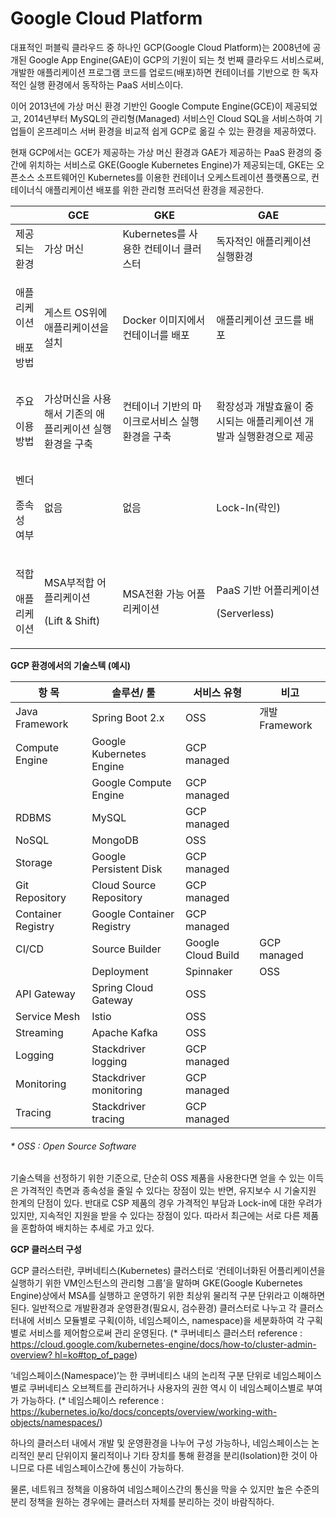 # Google Cloud Platform

대표적인 퍼블릭 클라우드 중 하나인 GCP(Google Cloud Platform)는 2008년에 공개된 Google App
Engine(GAE)이 GCP의 기원이 되는 첫 번째 클라우드 서비스로써, 개발한 애플리케이션 프로그램 코드를 업로드(배포)하면
컨테이너를 기반으로 한 독자적인 실행 환경에서 동작하는 PaaS 서비스이다.

이어 2013년에 가상 머신 환경 기반인 Google Compute Engine(GCE)이 제공되었고, 2014년부터 MySQL의
관리형(Managed) 서비스인 Cloud SQL을 서비스하여 기업들이 온프레미스 서버 환경을 비교적 쉽게 GCP로 옮길 수 있는
환경을 제공하였다.

현재 GCP에서는 GCE가 제공하는 가상 머신 환경과 GAE가 제공하는 PaaS 환경의 중간에 위치하는 서비스로
GKE(Google Kubernetes Engine)가 제공되는데, GKE는 오픈소스 소프트웨어인 Kubernetes를 이용한
컨테이너 오케스트레이션 플랫폼으로, 컨테이너식 애플리케이션 배포를 위한 관리형 프러덕션 환경을 제공한다.

<table>
<thead>
<tr class="header">
<th></th>
<th>GCE</th>
<th>GKE</th>
<th>GAE</th>
</tr>
</thead>
<tbody>
<tr class="odd">
<td>제공되는 환경</td>
<td>가상 머신</td>
<td>Kubernetes를 사용한 컨테이너 클러스터</td>
<td>독자적인 애플리케이션 실행환경</td>
</tr>
<tr class="even">
<td><p>애플리케이션</p>
<p>배포 방법</p></td>
<td>게스트 OS위에 애플리케이션을 설치</td>
<td>Docker 이미지에서 컨테이너를 배포</td>
<td>애플리케이션 코드를 배포</td>
</tr>
<tr class="odd">
<td><p>주요</p>
<p>이용 방법</p></td>
<td>가상머신을 사용해서 기존의 애플리케이션 실행환경을 구축</td>
<td>컨테이너 기반의 마이크로서비스 실행환경을 구축</td>
<td>확장성과 개발효율이 중시되는 애플리케이션 개발과 실행환경으로 제공</td>
</tr>
<tr class="even">
<td><p>벤더</p>
<p>종속성 여부</p></td>
<td>없음</td>
<td>없음</td>
<td>Lock-In(락인)</td>
</tr>
<tr class="odd">
<td><p>적합</p>
<p>애플리케이션</p></td>
<td><p>MSA부적합 어플리케이션</p>
<p>(Lift &amp; Shift)</p></td>
<td>MSA전환 가능 어플리케이션</td>
<td><p>PaaS 기반 어플리케이션</p>
<p>(Serverless)</p></td>
</tr>
</tbody>
</table>

**GCP 환경에서의 기술스텍
(예시)**

|항 목                | 솔루션/ 툴                    | 서비스 유형             | 비고     |  
| ------------------ | ------------------------- | ------------------ | ------------ | 
| Java Framework     | Spring Boot 2.x           | OSS                | 개발 Framework |  
| Compute Engine     | Google Kubernetes Engine  | GCP managed        |              |  
|                    | Google Compute Engine     | GCP managed        |              |  
| RDBMS              | MySQL                     | GCP managed        |              |  
| NoSQL              | MongoDB                   | OSS                |              |  
| Storage            | Google Persistent Disk    | GCP managed        |              |  
| Git Repository     | Cloud Source Repository   | GCP managed        |              |  
| Container Registry | Google Container Registry | GCP managed        |              |  
| CI/CD              | Source Builder            | Google Cloud Build | GCP managed  |  
|                    | Deployment                | Spinnaker          | OSS          |  
| API Gateway        | Spring Cloud Gateway      | OSS                |              |  
| Service Mesh       | Istio                     | OSS                |              |  
| Streaming          | Apache Kafka              | OSS                |              |  
| Logging            | Stackdriver logging       | GCP managed        |              |  
| Monitoring         | Stackdriver monitoring    | GCP managed        |              |  
| Tracing            | Stackdriver tracing       | GCP managed        |              |  
###### \* OSS : Open Source Software

기술스텍을 선정하기 위한 기준으로, 단순히 OSS 제품을 사용한다면 얻을 수 있는 이득은 가격적인 측면과 종속성을 줄일 수 있다는
장점이 있는 반면, 유지보수 시 기술지원 한계의 단점이 있다. 반대로 CSP 제품의 경우 가격적인 부담과 Lock-in에 대한
우려가 있지만, 지속적인 지원을 받을 수 있다는 장점이 있다. 따라서 최근에는 서로 다른 제품을 혼합하여 배치하는 추세로
가고 있다.

**GCP 클러스터 구성**

GCP 클러스터란, 쿠버네티스(Kubernetes) 클러스터로 ‘컨테이너화된 어플리케이션을 실행하기 위한 VM인스턴스의 관리형
그룹’을 말하며 GKE(Google Kubernetes Engine)상에서 MSA를 실행하고 운영하기 위한 최상위 물리적
구분 단위라고 이해하면 된다. 일반적으로 개발환경과 운영환경(필요시, 검수환경) 클러스터로 나누고 각 클러스터내에 서비스
모듈별로 구획(이하, 네임스페이스, namespace)을 세분화하여 각 구획별로 서비스를 제어함으로써 관리 운영된다.
(\* 쿠버네티스 클러스터 reference :
[<span class="underline">https://cloud.google.com/kubernetes-engine/docs/how-to/cluster-admin-overview?
hl=ko\#top\_of\_page</span>](https://cloud.google.com/kubernetes-engine/docs/how-to/cluster-admin-overview?%20hl=ko#top_of_page))

‘네임스페이스(Namespace)’는 한 쿠버네티스 내의 논리적 구분 단위로 네임스페이스별로 쿠버네티스 오브젝트를 관리하거나
사용자의 권한 역시 이 네임스페이스별로 부여가 가능하다. (\* 네임스페이스 reference :
[<span class="underline">https://kubernetes.io/ko/docs/concepts/overview/working-with-objects/namespaces/</span>](https://kubernetes.io/ko/docs/concepts/overview/working-with-objects/namespaces/))

하나의 클러스터 내에서 개발 및 운영환경을 나누어 구성 가능하나, 네임스페이스는 논리적인 분리 단위이지 물리적이나 기타 장치를
통해 환경을 분리(Isolation)한 것이 아니므로 다른 네임스페이스간에 통신이 가능하다.

물론, 네트워크 정책을 이용하여 네임스페이스간의 통신을 막을 수 있지만 높은 수준의 분리 정책을 원하는 경우에는 클러스터 자체를
분리하는 것이 바람직하다.
